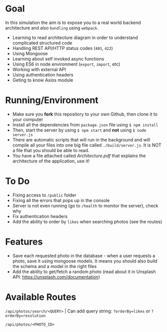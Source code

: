 # Goal

In this simulation the aim is to expose you to a real world backend architecture and also `bundling` using `webpack`.
- Learning to read architecture diagram in order to understand complicated structured code
- Handling REST API/HTTP status codes (`401`, `422`)
- Using Mongoose
- Learning about self invoked async functions
- Using ES6 in node environment (`export`, `import`, etc)
- Working with external API 
- Using authentication headers
- Geting to know Axios module

# Running/Environment

- Make sure you **fork** this repository to your own Github, then clone it to your computer
- Install all the dependencies from `package.json` file using `$ npm install `
- Then, start the server by using `$ npm start` and **not** using `$ node server.js`
- There are automatic scripts that will run in the background and will compile all your
files into one big file called `./build/server.js`.
It is NOT a file that you should be able to read.
- You have a file attached called _Architecture.pdf_ that explains the architecture of the application, use it!

# To Do

- Fixing access to `/public` folder
- Fixing all the errors that pops up in the console
- Server is not even running (go to `/health` to monitor the server), check why
- Fix authentication headers
- Add the ability to order by `likes` when searching photos (see the routes)

# Features

- Save each requested photo in the database - when a user requests a photo, save it using mongoose models. It means you should also build the schema and a model in the right files
- Add the ability to get/fetch a random photo (read about it in Unsplash API: https://unsplash.com/documentation)


# Available Routes
`/api/photos/search/<QUERY>` | Can add query string: `?orderBy=likes` or `?orderBy=resolution`
 
`/api/photos/<PHOTO_ID>`
